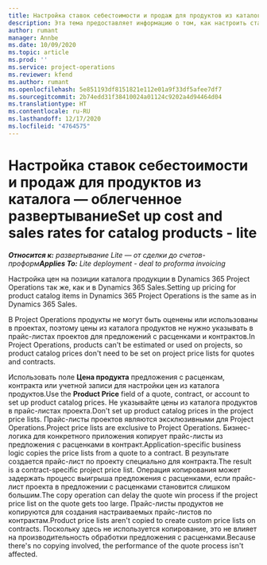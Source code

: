 ```yaml
---
title: Настройка ставок себестоимости и продаж для продуктов из каталога — облегченное развертывание
description: Эта тема предоставляет информацию о том, как настроить ставки себестоимости и продаж для позиций в каталоге продуктов.
author: rumant
manager: Annbe
ms.date: 10/09/2020
ms.topic: article
ms.prod: ''
ms.service: project-operations
ms.reviewer: kfend
ms.author: rumant
ms.openlocfilehash: 5e851193df8151821e112e01a9f33df5afee7df7
ms.sourcegitcommit: 2b74edd31f38410024a01124c9202a4d94464d04
ms.translationtype: HT
ms.contentlocale: ru-RU
ms.lasthandoff: 12/17/2020
ms.locfileid: "4764575"
---
```

# <a name="set-up-cost-and-sales-rates-for-catalog-products---lite"></a><span data-ttu-id="fc4df-103">Настройка ставок себестоимости и продаж для продуктов из каталога — облегченное развертывание</span><span class="sxs-lookup"><span data-stu-id="fc4df-103">Set up cost and sales rates for catalog products - lite</span></span>

<span data-ttu-id="fc4df-104">_**Относится к:** развертывание Lite — от сделки до счетов-проформ_</span><span class="sxs-lookup"><span data-stu-id="fc4df-104">_**Applies To:** Lite deployment - deal to proforma invoicing_</span></span>


<span data-ttu-id="fc4df-105">Настройка цен на позиции каталога продукции в Dynamics 365 Project Operations так же, как и в Dynamics 365 Sales.</span><span class="sxs-lookup"><span data-stu-id="fc4df-105">Setting up pricing for product catalog items in Dynamics 365 Project Operations is the same as in Dynamics 365 Sales.</span></span>

<span data-ttu-id="fc4df-106">В Project Operations продукты не могут быть оценены или использованы в проектах, поэтому цены из каталога продуктов не нужно указывать в прайс-листах проектов для предложений с расценками и контрактов.</span><span class="sxs-lookup"><span data-stu-id="fc4df-106">In Project Operations, products can't be estimated or used on projects, so product catalog prices don't need to be set on project price lists for quotes and contracts.</span></span>

<span data-ttu-id="fc4df-107">Использовать поле **Цена продукта** предложения с расценкам, контракта или учетной записи для настройки цен из каталога продуктов.</span><span class="sxs-lookup"><span data-stu-id="fc4df-107">Use the **Product Price** field of a quote, contract, or account to set up product catalog prices.</span></span> <span data-ttu-id="fc4df-108">Не указывайте цены из каталога продуктов в прайс-листах проекта.</span><span class="sxs-lookup"><span data-stu-id="fc4df-108">Don't set up product catalog prices in the project price lists.</span></span> <span data-ttu-id="fc4df-109">Прайс-листы проектов являются эксклюзивными для Project Operations.</span><span class="sxs-lookup"><span data-stu-id="fc4df-109">Project price lists are exclusive to Project Operations.</span></span> <span data-ttu-id="fc4df-110">Бизнес-логика для конкретного приложения копирует прайс-листы из предложения с расценками в контракт.</span><span class="sxs-lookup"><span data-stu-id="fc4df-110">Application-specific business logic copies the price lists from a quote to a contract.</span></span> <span data-ttu-id="fc4df-111">В результате создается прайс-лист по проекту специально для контракта.</span><span class="sxs-lookup"><span data-stu-id="fc4df-111">The result is a contract-specific project price list.</span></span> <span data-ttu-id="fc4df-112">Операция копирования может задержать процесс выигрыша предложения с расценками, если прайс-лист проекта в предложении с расценками становится слишком большим.</span><span class="sxs-lookup"><span data-stu-id="fc4df-112">The copy operation can delay the quote win process if the project price list on the quote gets too large.</span></span> <span data-ttu-id="fc4df-113">Прайс-листы продуктов не копируются для создания настраиваемых прайс-листов по контрактам.</span><span class="sxs-lookup"><span data-stu-id="fc4df-113">Product price lists aren't copied to create custom price lists on contracts.</span></span> <span data-ttu-id="fc4df-114">Поскольку здесь не используется копирование, это не влияет на производительность обработки предложения с расценками.</span><span class="sxs-lookup"><span data-stu-id="fc4df-114">Because there's no copying involved, the performance of the quote process isn't affected.</span></span>
